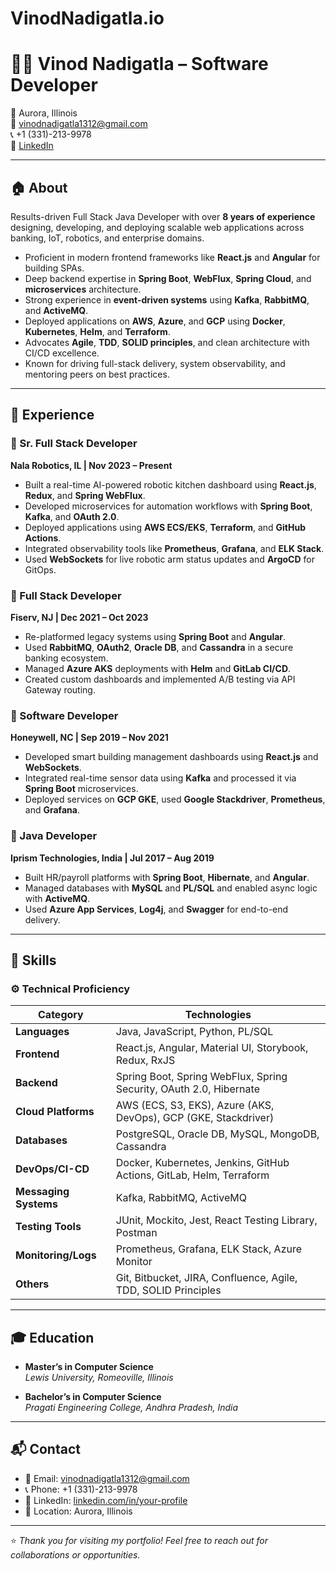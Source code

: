 # VinodNadigatla.io
# 👨‍💻 Vinod Nadigatla – Software Developer 

📍 Aurora, Illinois  
📧 vinodnadigatla1312@gmail.com  
📞 +1 (331)-213-9978  
🔗 [LinkedIn](#) 

---

## 🏠 About

Results-driven Full Stack Java Developer with over **8 years of experience** designing, developing, and deploying scalable web applications across banking, IoT, robotics, and enterprise domains.

- Proficient in modern frontend frameworks like **React.js** and **Angular** for building SPAs.
- Deep backend expertise in **Spring Boot**, **WebFlux**, **Spring Cloud**, and **microservices** architecture.
- Strong experience in **event-driven systems** using **Kafka**, **RabbitMQ**, and **ActiveMQ**.
- Deployed applications on **AWS**, **Azure**, and **GCP** using **Docker**, **Kubernetes**, **Helm**, and **Terraform**.
- Advocates **Agile**, **TDD**, **SOLID principles**, and clean architecture with CI/CD excellence.
- Known for driving full-stack delivery, system observability, and mentoring peers on best practices.

---

## 💼 Experience

### 🔹 Sr. Full Stack Developer  
**Nala Robotics, IL | Nov 2023 – Present**
- Built a real-time AI-powered robotic kitchen dashboard using **React.js**, **Redux**, and **Spring WebFlux**.
- Developed microservices for automation workflows with **Spring Boot**, **Kafka**, and **OAuth 2.0**.
- Deployed applications using **AWS ECS/EKS**, **Terraform**, and **GitHub Actions**.
- Integrated observability tools like **Prometheus**, **Grafana**, and **ELK Stack**.
- Used **WebSockets** for live robotic arm status updates and **ArgoCD** for GitOps.

### 🔹 Full Stack Developer  
**Fiserv, NJ | Dec 2021 – Oct 2023**
- Re-platformed legacy systems using **Spring Boot** and **Angular**.
- Used **RabbitMQ**, **OAuth2**, **Oracle DB**, and **Cassandra** in a secure banking ecosystem.
- Managed **Azure AKS** deployments with **Helm** and **GitLab CI/CD**.
- Created custom dashboards and implemented A/B testing via API Gateway routing.

### 🔹 Software Developer  
**Honeywell, NC | Sep 2019 – Nov 2021**
- Developed smart building management dashboards using **React.js** and **WebSockets**.
- Integrated real-time sensor data using **Kafka** and processed it via **Spring Boot** microservices.
- Deployed services on **GCP GKE**, used **Google Stackdriver**, **Prometheus**, and **Grafana**.

### 🔹 Java Developer  
**Iprism Technologies, India | Jul 2017 – Aug 2019**
- Built HR/payroll platforms with **Spring Boot**, **Hibernate**, and **Angular**.
- Managed databases with **MySQL** and **PL/SQL** and enabled async logic with **ActiveMQ**.
- Used **Azure App Services**, **Log4j**, and **Swagger** for end-to-end delivery.

---

## 🧠 Skills

### ⚙️ Technical Proficiency

| Category            | Technologies |
|---------------------|-------------|
| **Languages**        | Java, JavaScript, Python, PL/SQL |
| **Frontend**         | React.js, Angular, Material UI, Storybook, Redux, RxJS |
| **Backend**          | Spring Boot, Spring WebFlux, Spring Security, OAuth 2.0, Hibernate |
| **Cloud Platforms**  | AWS (ECS, S3, EKS), Azure (AKS, DevOps), GCP (GKE, Stackdriver) |
| **Databases**        | PostgreSQL, Oracle DB, MySQL, MongoDB, Cassandra |
| **DevOps/CI-CD**     | Docker, Kubernetes, Jenkins, GitHub Actions, GitLab, Helm, Terraform |
| **Messaging Systems**| Kafka, RabbitMQ, ActiveMQ |
| **Testing Tools**    | JUnit, Mockito, Jest, React Testing Library, Postman |
| **Monitoring/Logs**  | Prometheus, Grafana, ELK Stack, Azure Monitor |
| **Others**           | Git, Bitbucket, JIRA, Confluence, Agile, TDD, SOLID Principles |

---

## 🎓 Education

- **Master’s in Computer Science**  
  *Lewis University, Romeoville, Illinois*

- **Bachelor’s in Computer Science**  
  *Pragati Engineering College, Andhra Pradesh, India*

---

## 📬 Contact

- 📧 Email: vinodnadigatla1312@gmail.com  
- 📞 Phone: +1 (331)-213-9978  
- 🔗 LinkedIn: [linkedin.com/in/your-profile](#)  
- 📍 Location: Aurora, Illinois

---

⭐ _Thank you for visiting my portfolio! Feel free to reach out for collaborations or opportunities._  

